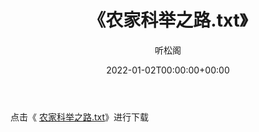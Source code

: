 ﻿---
title:  《农家科举之路.txt》
date:   2022-01-02T00:00:00+00:00
author: 听松阁
layout: post
permalink: /农家科举之路/
categories: 小说
tags: [小说]
---

点击《 [农家科举之路.txt](http://img.660000.xyz/bookstukust/book/bntxt/10/农家科举之路.txt)》进行下载